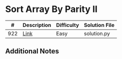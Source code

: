 # Sort Array By Parity II
|#|Description|Difficulty|Solution File|
|-|-|-|-|
|922|[Link](https://leetcode.com/problems/sort-array-by-parity-ii/)|Easy|solution.py|

## Additional Notes
